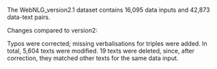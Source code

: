 The WebNLG_version2.1 dataset contains 16,095 data inputs and 42,873 data-text pairs.

Changes compared to version2:

Typos were corrected; missing verbalisations for triples were added.
In total, 5,604 texts were modified. 19 texts were deleted, since, after correction, they matched other texts for the same data input.